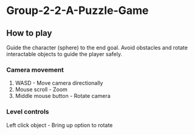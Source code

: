# Group-2-2-A-Puzzle-Game

## How to play

Guide the character (sphere) to the end goal. Avoid obstacles and rotate interactable objects to guide the player safely.

### Camera movement

1. WASD - Move camera directionally
2. Mouse scroll - Zoom
3. Middle mouse button - Rotate camera

### Level controls

Left click object - Bring up option to rotate
